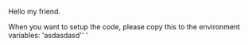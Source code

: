 Hello my friend.

When you want to setup the code, please copy this to the environment variables:
'asdasdasd''
'